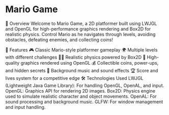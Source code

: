 

<h1>Mario Game</h1>

📜 Overview
Welcome to Mario Game, a 2D platformer built using LWJGL and OpenGL for high-performance graphics rendering and Box2D for realistic physics. Control Mario as he navigates through levels, avoiding obstacles, defeating enemies, and collecting coins!

🚀 Features
🎮 Classic Mario-style platformer gameplay
🌍 Multiple levels with different challenges
🏃‍♂️ Realistic physics powered by Box2D
🎨 High-quality graphics rendered using OpenGL
💰 Collectible coins, power-ups, and hidden secrets
🎵 Background music and sound effects
🏆 Score and lives system for a competitive edge
🛠️ Technologies Used
LWJGL (Lightweight Java Game Library): For handling OpenGL, OpenAL, and input.
OpenGL: Graphics API for rendering 2D images.
Box2D: Physics engine used to simulate realistic character and object movements.
OpenAL: For sound processing and background music.
GLFW: For window management and input handling.
